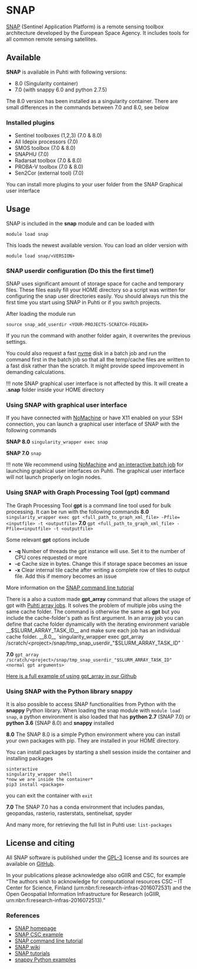 # SNAP

[SNAP](https://step.esa.int/main/toolboxes/snap/) (Sentinel Application Platform) is a remote sensing toolbox architecture developed by the European Space Agency. It includes tools for all common remote sensing satellites.

## Available

__SNAP__ is available in Puhti with following versions:

* 8.0 (Singularity container)
* 7.0 (with snappy 6.0 and python 2.7.5)

The 8.0 version has been installed as a singularity container. There are small differences in the commands between 7.0 and 8.0, see below
### Installed plugins 

* Sentinel toolboxes (1,2,3) (7.0 & 8.0)
* All Idepix processors (7.0)
* SMOS toolbox (7.0 & 8.0)
* SNAPHU (7.0)
* Radarsat toolbox (7.0 & 8.0)
* PROBA-V toolbox (7.0 & 8.0)
* Sen2Cor (external tool) (7.0)

You can install more plugins to your user folder from the SNAP Graphical user interface

## Usage

SNAP is included in the __snap__ module and can be loaded with

`module load snap`

This loads the newest available version. You can load an older version with 

`module load snap/<VERSION>`

### SNAP userdir configuration (Do this the first time!) 

SNAP uses significant amount of storage space for cache and temporary files. These files easily fill your HOME directory so a script was written for configuring the snap user directories easily. You should always run this the first time you start using SNAP in Puhti or if you switch projects.

After loading the module run

`source snap_add_userdir <YOUR-PROJECTS-SCRATCH-FOLDER>`

If you run the command with another folder again, it overwrites the previous settings. 

You could also request a fast [nvme](../computing/running/creating-job-scripts-puhti.md#local-storage) disk in a batch job and run the command first in the batch job so that all the temp/cache files are written to a fast disk rather than the scratch. It might provide speed improvement in demanding calculations.

!!! note
        SNAP graphical user interface is not affected by this. It will create a __.snap__ folder inside your HOME directory

### Using SNAP with graphical user interface

If you have connected with [NoMachine](nomachine.md) or have X11 enabled on your SSH connection, you can launch a graphical user interface of SNAP with the following commands

__SNAP 8.0__
`singularity_wrapper exec snap`

__SNAP 7.0__
`snap`

!!! note
   We recommend using [NoMachine](nomachine.md) and [an interactive batch job](../computing/running/interactive-usage.md) for launching graphical user interfaces on Puhti. The graphical user interface will not launch properly on login nodes.

### Using SNAP with Graph Processing Tool (gpt) command

The Graph Processing Tool __gpt__ is a command line tool used for bulk processing. It can be run with the following commands
__8.0__
`singularity_wrapper exec gpt <full_path_to_graph_xml_file> -Pfile=<inputfile> -t <outputfile>`
__7.0__
`gpt <full_path_to_graph_xml_file> -Pfile=<inputfile> -t <outputfile>`

Some relevant __gpt__ options include

* __-q__    Number of threads the gpt instance will use. Set it to the number of CPU cores requested or more
* __-c__    Cache size in bytes. Change this if storage space becomes an issue
* __-x__    Clear internal tile cache after writing a complete row of tiles to output file. Add this if memory becomes an issue

More information on the [SNAP command line tutorial](http://step.esa.int/docs/tutorials/SNAP_CommandLine_Tutorial.pdf)

There is a also a custom made __gpt_array__ command that allows the usage of gpt with [Puhti array jobs](../computing/running/array-jobs.md). It solves the problem of multiple jobs using the same cache folder. The command is otherwise the same as __gpt__ but you include the cache-folder's path as first argument. In an array job you can define that cache folder dynamically with the iterating environment variable __$SLURM_ARRAY_TASK_ID__ and make sure each job has an individual cache folder.
__8.0__
`singularity_wrapper exec gpt_array /scratch/<project>/snap/tmp_snap_userdir_"$SLURM_ARRAY_TASK_ID" <normal gpt arguments>`

__7.0__
`gpt_array /scratch/<project>/snap/tmp_snap_userdir_"$SLURM_ARRAY_TASK_ID" <normal gpt arguments>`

[Here is a full example of using gpt_array in our Github](https://github.com/csc-training/geocomputing/tree/master/snap)
### Using SNAP with the Python library snappy

It is also possible to access SNAP functionalities from Python with the __snappy__ Python library. When loading the snap module with `module load snap`, a python environment is also loaded that has __python 2.7__ (SNAP 7.0) or __python 3.6__ (SNAP 8.0) and __snappy__ installed 

__8.0__
The SNAP 8.0 is a simple Python environment where you can install your own packages with pip. They are installed in your HOME directory.

You can install packages by starting a shell session inside the container and installing packages

```
sinteractive
singularity_wrapper shell
*now we are inside the container*
pip3 install <package>
```

you can exit the container with
`exit`

__7.0__
The SNAP 7.0 has a conda environment that includes pandas, geopandas, rasterio, rasterstats, sentinelsat, spyder

And many more, for retrieving the full list in Puhti use: `list-packages`

## License and citing

All SNAP software is published under the [GPL-3](https://www.gnu.org/licenses/gpl.html) license and its sources are available on [GitHub](https://github.com/senbox-org/).

In your publications please acknowledge also oGIIR and CSC, for example “The authors wish to acknowledge for computational resources CSC – IT Center for Science, Finland (urn:nbn:fi:research-infras-2016072531) and the Open Geospatial Information Infrastructure for Research (oGIIR, urn:nbn:fi:research-infras-2016072513).”

### References

* [SNAP homepage](http://step.esa.int/main/toolboxes/snap/)
* [SNAP CSC example](https://github.com/csc-training/geocomputing/tree/master/snap)
* [SNAP command line tutorial](http://step.esa.int/docs/tutorials/SNAP_CommandLine_Tutorial.pdf)
* [SNAP wiki](https://senbox.atlassian.net/wiki/spaces/SNAP/overview)
* [SNAP tutorials](http://step.esa.int/main/doc/tutorials/)
* [snappy Python examples](https://senbox.atlassian.net/wiki/spaces/SNAP/pages/19300362/How+to+use+the+SNAP+API+from+Python)

